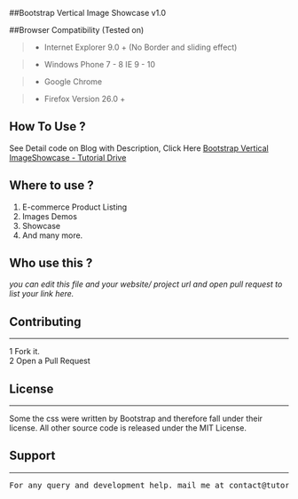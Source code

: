 ##Bootstrap Vertical Image Showcase v1.0

##Browser Compatibility (Tested on)
>+ Internet Explorer 9.0 + (No Border and sliding effect)

>+ Windows Phone 7 - 8 IE 9 - 10

>+ Google Chrome

>+ Firefox Version 26.0 +

## How To Use ?

See Detail code on Blog with Description, Click Here [Bootstrap Vertical ImageShowcase - Tutorial Drive](http://tutorialdrive.org/bootstrap-vertical-image-showcase/)

## Where to use ?

 1. E-commerce Product Listing
 2. Images Demos
 3. Showcase
 4. And many more.

## Who use this ?
*you can edit this file and your website/ project url and open pull request to list your link here.*

<h2>Contributing</h2>
<hr>
1 Fork it.<br>
2 Open a Pull Request
<h2>License</h2><hr>

Some the css were written by Bootstrap and therefore fall under their license. All other source code is released under the MIT License.

<h2>Support</h2>
<hr>
<pre>
For any query and development help. mail me at contact@tutorialdrive.org
</pre>
